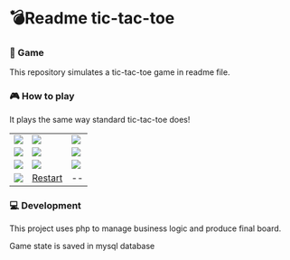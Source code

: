 # :bomb:Readme tic-tac-toe

### :space_invader: Game
This repository simulates a tic-tac-toe game in readme file.

### :video_game: How to play
It plays the same way standard tic-tac-toe does!

<table>
      <tr>
        <td>
          <a href="http://infinitysasha.altervista.org/tic-tac-toe/index.php?x=1&y=1&action=move">
            <img src="http://infinitysasha.altervista.org/tic-tac-toe/index.php?x=1&y=1&action=view">
          </a>
        </td>
        <td>
          <a href="http://infinitysasha.altervista.org/tic-tac-toe/index.php?x=2&y=1&action=move">
            <img src="http://infinitysasha.altervista.org/tic-tac-toe/index.php?x=2&y=1&action=view">
          </a>
        </td>
        <td>
          <a href="http://infinitysasha.altervista.org/tic-tac-toe/index.php?x=3&y=1&action=move">
            <img src="http://infinitysasha.altervista.org/tic-tac-toe/index.php?x=3&y=1&action=view">
          </a>
        </td>
      </tr>
      <tr>
        <td>
          <a href="http://infinitysasha.altervista.org/tic-tac-toe/index.php?x=1&y=2&action=move">
            <img src="http://infinitysasha.altervista.org/tic-tac-toe/index.php?x=1&y=2&action=view">
          </a>
        </td>
        <td>
          <a href="http://infinitysasha.altervista.org/tic-tac-toe/index.php?x=2&y=2&action=move">
            <img src="http://infinitysasha.altervista.org/tic-tac-toe/index.php?x=2&y=2&action=view">
          </a>
        </td>
        <td>
          <a href="http://infinitysasha.altervista.org/tic-tac-toe/index.php?x=3&y=2&action=move">
            <img src="http://infinitysasha.altervista.org/tic-tac-toe/index.php?x=3&y=2&action=view">
          </a>
        </td>
      </tr>
      <tr>
        <td>
          <a href="http://infinitysasha.altervista.org/tic-tac-toe/index.php?x=1&y=3&action=move">
            <img src="http://infinitysasha.altervista.org/tic-tac-toe/index.php?x=1&y=3&action=view">
          </a>
        </td>
        <td>
          <a href="http://infinitysasha.altervista.org/tic-tac-toe/index.php?x=2&y=3&action=move">
            <img src="http://infinitysasha.altervista.org/tic-tac-toe/index.php?x=2&y=3&action=view">
          </a>
        </td>
        <td>
          <a href="http://infinitysasha.altervista.org/tic-tac-toe/index.php?x=3&y=3&action=move">
            <img src="http://infinitysasha.altervista.org/tic-tac-toe/index.php?x=3&y=3&action=view">
          </a>
        </td>
      </tr>
      <tr>
        <td>
          <img src="http://infinitysasha.altervista.org/tic-tac-toe/utils.php?action=currentPlayer">
        </td>
        <td>
          <a href="http://infinitysasha.altervista.org/tic-tac-toe/index.php?action=restart">
            Restart
          </a>
        </td>
        <td>
           --
        </td>
      </tr>
    </table>

### :computer: Development
This project uses php to manage business logic and produce final board.

Game state is saved in mysql database
